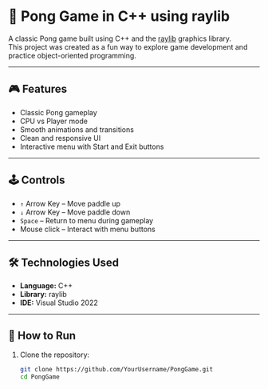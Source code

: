 # 🏓 Pong Game in C++ using raylib

A classic Pong game built using C++ and the [raylib](https://www.raylib.com/) graphics library.  
This project was created as a fun way to explore game development and practice object-oriented programming.

---

## 🎮 Features

- Classic Pong gameplay
- CPU vs Player mode
- Smooth animations and transitions
- Clean and responsive UI
- Interactive menu with Start and Exit buttons

---

## 🕹️ Controls

- `↑` Arrow Key – Move paddle up  
- `↓` Arrow Key – Move paddle down  
- `Space` – Return to menu during gameplay  
- Mouse click – Interact with menu buttons

---

## 🛠️ Technologies Used

- **Language:** C++  
- **Library:** raylib  
- **IDE:** Visual Studio 2022

---

## 🚀 How to Run

1. Clone the repository:
   ```bash
   git clone https://github.com/YourUsername/PongGame.git
   cd PongGame

